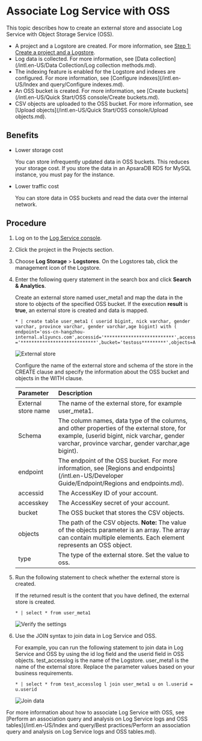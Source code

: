 # Associate Log Service with OSS

This topic describes how to create an external store and associate Log Service with Object Storage Service \(OSS\).

-   A project and a Logstore are created. For more information, see [Step 1: Create a project and a Logstore](/intl.en-US/.md).
-   Log data is collected. For more information, see [Data collection](/intl.en-US/Data Collection/Log collection methods.md).
-   The indexing feature is enabled for the Logstore and indexes are configured. For more information, see [Configure indexes](/intl.en-US/Index and query/Configure indexes.md).
-   An OSS bucket is created. For more information, see [Create buckets](/intl.en-US/Quick Start/OSS console/Create buckets.md).
-   CSV objects are uploaded to the OSS bucket. For more information, see [Upload objects](/intl.en-US/Quick Start/OSS console/Upload objects.md).

## Benefits

-   Lower storage cost

    You can store infrequently updated data in OSS buckets. This reduces your storage cost. If you store the data in an ApsaraDB RDS for MySQL instance, you must pay for the instance.

-   Lower traffic cost

    You can store data in OSS buckets and read the data over the internal network.


## Procedure

1.  Log on to the [Log Service console](https://sls.console.aliyun.com).

2.  Click the project in the Projects section.

3.  Choose **Log Storage** \> **Logstores**. On the Logstores tab, click the management icon of the Logstore.

4.  Enter the following query statement in the search box and click **Search & Analytics**.

    Create an external store named user\_meta1 and map the data in the store to objects of the specified OSS bucket. If the execution **result** is **true**, an external store is created and data is mapped.

    ```
    * | create table user_meta1 ( userid bigint, nick varchar, gender varchar, province varchar, gender varchar,age bigint) with ( endpoint='oss-cn-hangzhou-internal.aliyuncs.com',accessid='**************************',accesskey ='****************************',bucket='testoss*********',objects=ARRAY['user.csv'],type='oss')
    ```

    ![External store](https://static-aliyun-doc.oss-accelerate.aliyuncs.com/assets/img/en-US/5131201061/p8538.png)

    Configure the name of the external store and schema of the store in the CREATE clause and specify the information about the OSS bucket and objects in the WITH clause.

    |Parameter|Description|
    |:--------|:----------|
    |External store name|The name of the external store, for example user\_meta1.|
    |Schema|The column names, data type of the columns, and other properties of the external store, for example, \(userid bigint, nick varchar, gender varchar, province varchar, gender varchar,age bigint\).|
    |endpoint|The endpoint of the OSS bucket. For more information, see [Regions and endpoints](/intl.en-US/Developer Guide/Endpoint/Regions and endpoints.md).|
    |accessid|The AccessKey ID of your account.|
    |accesskey|The AccessKey secret of your account.|
    |bucket|The OSS bucket that stores the CSV objects.|
    |objects|The path of the CSV objects. **Note:** The value of the objects parameter is an array. The array can contain multiple elements. Each element represents an OSS object. |
    |type|The type of the external store. Set the value to oss.|

5.  Run the following statement to check whether the external store is created.

    If the returned result is the content that you have defined, the external store is created.

    ```
    * | select * from user_meta1
    ```

    ![Verify the settings](https://static-aliyun-doc.oss-accelerate.aliyuncs.com/assets/img/en-US/6051201061/p8539.png)

6.  Use the JOIN syntax to join data in Log Service and OSS.

    For example, you can run the following statement to join data in Log Service and OSS by using the id log field and the userid field in OSS objects. test\_accesslog is the name of the Logstore. user\_meta1 is the name of the external store. Replace the parameter values based on your business requirements.

    ```
    * | select * from test_accesslog l join user_meta1 u on l.userid = u.userid
    ```

    ![Join data](https://static-aliyun-doc.oss-accelerate.aliyuncs.com/assets/img/en-US/5131201061/p8540.png)


For more information about how to associate Log Service with OSS, see [Perform an association query and analysis on Log Service logs and OSS tables](/intl.en-US/Index and query/Best practices/Perform an association query and analysis on Log Service logs and OSS tables.md).

